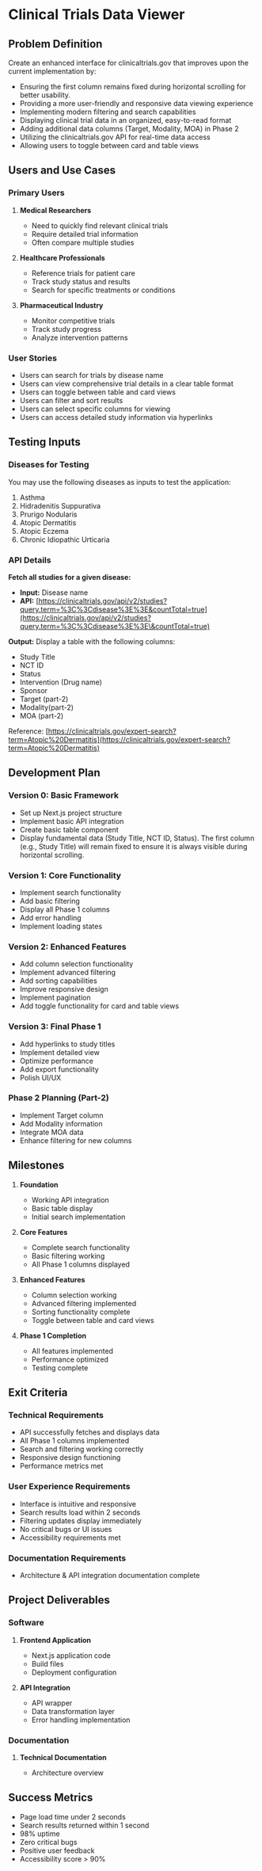 # Clinical Trials Data Viewer

## Problem Definition

Create an enhanced interface for clinicaltrials.gov that improves upon the current implementation by:

- Ensuring the first column remains fixed during horizontal scrolling for better usability.
- Providing a more user-friendly and responsive data viewing experience
- Implementing modern filtering and search capabilities
- Displaying clinical trial data in an organized, easy-to-read format
- Adding additional data columns (Target, Modality, MOA) in Phase 2
- Utilizing the clinicaltrials.gov API for real-time data access
- Allowing users to toggle between card and table views

## Users and Use Cases

### Primary Users

1. **Medical Researchers**

   - Need to quickly find relevant clinical trials
   - Require detailed trial information
   - Often compare multiple studies

2. **Healthcare Professionals**

   - Reference trials for patient care
   - Track study status and results
   - Search for specific treatments or conditions

3. **Pharmaceutical Industry**

   - Monitor competitive trials
   - Track study progress
   - Analyze intervention patterns

### User Stories

- Users can search for trials by disease name
- Users can view comprehensive trial details in a clear table format
- Users can toggle between table and card views
- Users can filter and sort results
- Users can select specific columns for viewing
- Users can access detailed study information via hyperlinks

## Testing Inputs

### Diseases for Testing

You may use the following diseases as inputs to test the application:

1. Asthma
2. Hidradenitis Suppurativa
3. Prurigo Nodularis
4. Atopic Dermatitis
5. Atopic Eczema
6. Chronic Idiopathic Urticaria

### API Details

**Fetch all studies for a given disease:**

- **Input:** Disease name
- **API:** [https://clinicaltrials.gov/api/v2/studies?query.term=%3C%3Cdisease%3E%3E&countTotal=true](https://clinicaltrials.gov/api/v2/studies?query.term=%3C%3Cdisease%3E%3E\&countTotal=true)

**Output:**
Display a table with the following columns:

- Study Title
- NCT ID
- Status
- Intervention (Drug name)
- Sponsor
- Target (part-2)
- Modality(part-2)
- MOA (part-2)

Reference: [https://clinicaltrials.gov/expert-search?term=Atopic%20Dermatitis](https://clinicaltrials.gov/expert-search?term=Atopic%20Dermatitis)

## Development Plan

### Version 0: Basic Framework

- Set up Next.js project structure
- Implement basic API integration
- Create basic table component
- Display fundamental data (Study Title, NCT ID, Status). The first column (e.g., Study Title) will remain fixed to ensure it is always visible during horizontal scrolling.

### Version 1: Core Functionality

- Implement search functionality
- Add basic filtering
- Display all Phase 1 columns
- Add error handling
- Implement loading states

### Version 2: Enhanced Features

- Add column selection functionality
- Implement advanced filtering
- Add sorting capabilities
- Improve responsive design
- Implement pagination
- Add toggle functionality for card and table views

### Version 3: Final Phase 1

- Add hyperlinks to study titles
- Implement detailed view
- Optimize performance
- Add export functionality
- Polish UI/UX

### Phase 2 Planning (Part-2)

- Implement Target column
- Add Modality information
- Integrate MOA data
- Enhance filtering for new columns

## Milestones

1. **Foundation**

   - Working API integration
   - Basic table display
   - Initial search implementation

2. **Core Features**

   - Complete search functionality
   - Basic filtering working
   - All Phase 1 columns displayed

3. **Enhanced Features**

   - Column selection working
   - Advanced filtering implemented
   - Sorting functionality complete
   - Toggle between table and card views

4. **Phase 1 Completion**

   - All features implemented
   - Performance optimized
   - Testing complete

## Exit Criteria

### Technical Requirements

- API successfully fetches and displays data
- All Phase 1 columns implemented
- Search and filtering working correctly
- Responsive design functioning
- Performance metrics met

### User Experience Requirements

- Interface is intuitive and responsive
- Search results load within 2 seconds
- Filtering updates display immediately
- No critical bugs or UI issues
- Accessibility requirements met

### Documentation Requirements

- Architecture & API integration documentation complete

## Project Deliverables

### Software

1. **Frontend Application**

   - Next.js application code
   - Build files
   - Deployment configuration

2. **API Integration**

   - API wrapper
   - Data transformation layer
   - Error handling implementation

### Documentation

1. **Technical Documentation**

   - Architecture overview

## Success Metrics

- Page load time under 2 seconds
- Search results returned within 1 second
- 98% uptime
- Zero critical bugs
- Positive user feedback
- Accessibility score > 90%

